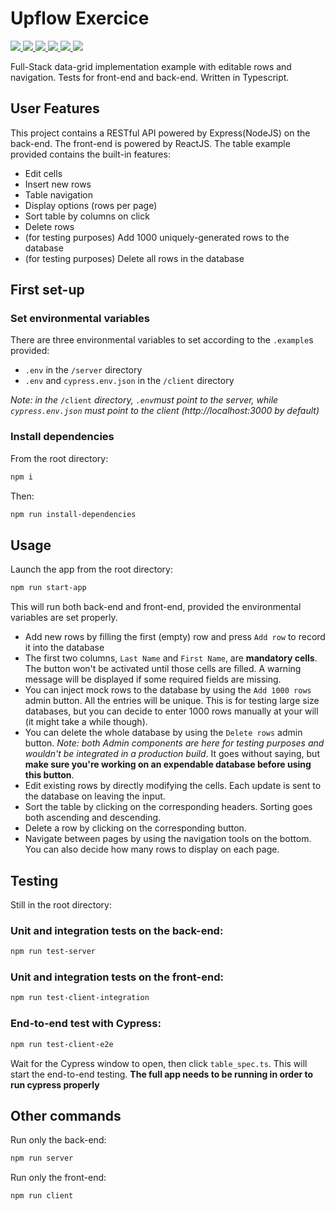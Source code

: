 # Upflow Exercice
<p>
  <a href="https://www.typescriptlang.org/">
    <img src="https://img.shields.io/badge/Language-Typescript-3178C6.svg?logo=typescript"/>
  </a>
  <a href="https://reactjs.org/">
    <img src="https://img.shields.io/badge/Powered%20by-React-5ED3F3.svg?logo=react"/>
  </a>
  <a href="https://sass-lang.com/">
    <img src="https://img.shields.io/badge/Style-SCSS-CF649A.svg?logo=sass"/>
  </a>
  <a href="https://www.postgresql.org/">
    <img src="https://badgen.net/badge/icon/PostgreSQL?icon=postgresql&label=Database&color=blue"/>
  </a>
  <a href="https://nodejs.org/en/">
    <img src="https://img.shields.io/badge/Backend-NodeJS-green?logo=nodedotjs"/>
  </a>
  <a href="https://nodejs.org/en/">
    <img src="https://img.shields.io/badge/Backend-Express-blue?logo=express"/>
  </a>
</p>

Full-Stack data-grid implementation example with editable rows and navigation. Tests for front-end and back-end. Written in Typescript.

## User Features
This project contains a RESTful API powered by Express(NodeJS) on the back-end. The front-end is powered by ReactJS.
The table example provided contains the built-in features:
* Edit cells
* Insert new rows
* Table navigation
* Display options (rows per page)
* Sort table by columns on click
* Delete rows
* (for testing purposes) Add 1000 uniquely-generated rows to the database
* (for testing purposes) Delete all rows in the database

## First set-up
### Set environmental variables
There are three environmental variables to set according to the `.example`s provided:
* `.env` in the `/server` directory
* `.env` and `cypress.env.json` in the `/client` directory

*Note: in the* `/client` *directory, `.env`must point to the server, while `cypress.env.json` must point to the client (http://localhost:3000 by default)*


### Install dependencies
From the root directory:
```bash
npm i
```
Then:
```bash
npm run install-dependencies
```

## Usage
Launch the app from the root directory:
```bash
npm run start-app
```
This will run both back-end and front-end, provided the environmental variables are set properly.
* Add new rows by filling the first (empty) row and press `Add row` to record it into the database
* The first two columns, `Last Name` and `First Name`, are **mandatory cells**. The button won't be activated until those cells are filled. A warning message will be displayed if some required fields are missing.
* You can inject mock rows to the database by using the `Add 1000 rows` admin button. All the entries will be unique. This is for testing large size databases, but you can decide to enter 1000 rows manually at your will (it might take a while though). 
* You can delete the whole database by using the `Delete rows` admin button. _Note: both Admin components are here for testing purposes and wouldn't be integrated in a production build_. It goes without saying, but **make sure you're working on an expendable database before using this button**.
* Edit existing rows by directly modifying the cells. Each update is sent to the database on leaving the input.
* Sort the table by clicking on the corresponding headers. Sorting goes both ascending and descending.
* Delete a row by clicking on the corresponding button.
* Navigate between pages by using the navigation tools on the bottom. You can also decide how many rows to display on each page.

## Testing
Still in the root directory:
### Unit and integration tests on the back-end: 
```bash
npm run test-server
```
### Unit and integration tests on the front-end:
```bash
npm run test-client-integration
```
### End-to-end test with Cypress:
```bash
npm run test-client-e2e
```
Wait for the Cypress window to open, then click `table_spec.ts`. This will start the end-to-end testing.
**The full app needs to be running in order to run cypress properly**

## Other commands
Run only the back-end:
```bash
npm run server
```
Run only the front-end:
```bash
npm run client
```
